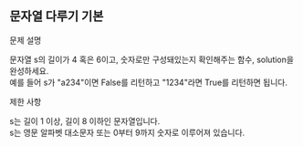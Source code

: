 ## 문자열 다루기 기본
문제 설명

문자열 s의 길이가 4 혹은 6이고, 숫자로만 구성돼있는지 확인해주는 함수, solution을 완성하세요.   
예를 들어 s가 "a234"이면 False를 리턴하고 "1234"라면 True를 리턴하면 됩니다.

제한 사항

s는 길이 1 이상, 길이 8 이하인 문자열입니다.  
s는 영문 알파벳 대소문자 또는 0부터 9까지 숫자로 이루어져 있습니다.